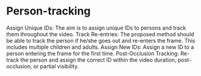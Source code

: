 # Person-tracking
Assign Unique IDs: The aim is to assign unique IDs to persons and track them throughout the video.
Track Re-entries: The proposed method should be able to track the person if he/she goes out and re-enters the frame. This includes multiple children and adults.
Assign New IDs: Assign a new ID to a person entering the frame for the first time.
Post-Occlusion Tracking: Re-track the person and assign the correct ID within the video duration, post-occlusion, or partial visibility.
